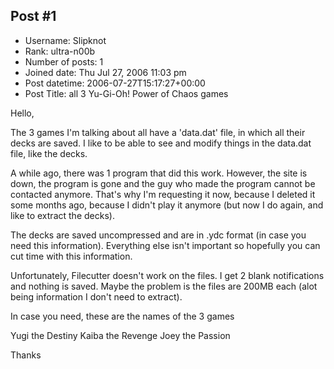 ## Post #1
- Username: Slipknot
- Rank: ultra-n00b
- Number of posts: 1
- Joined date: Thu Jul 27, 2006 11:03 pm
- Post datetime: 2006-07-27T15:17:27+00:00
- Post Title: all 3 Yu-Gi-Oh! Power of Chaos games

Hello,

The 3 games I'm talking about all have a 'data.dat' file, in which all their decks are saved. I like to be able to see and modify things in the data.dat file, like the decks.

A while ago, there was 1 program that did this work. However, the site is down, the program is gone and the guy who made the program cannot be contacted anymore. That's why I'm requesting it now, because I deleted it some months ago, because I didn't play it anymore (but now I do again, and like to extract the decks).

The decks are saved uncompressed and are in .ydc format (in case you need this information). Everything else isn't important so hopefully you can cut time with this information.

Unfortunately, Filecutter doesn't work on the files. I get 2 blank notifications and nothing is saved. Maybe the problem is the files are 200MB each (alot being information I don't need to extract).

In case you need, these are the names of the 3 games

Yugi the Destiny
Kaiba the Revenge
Joey the Passion

Thanks
